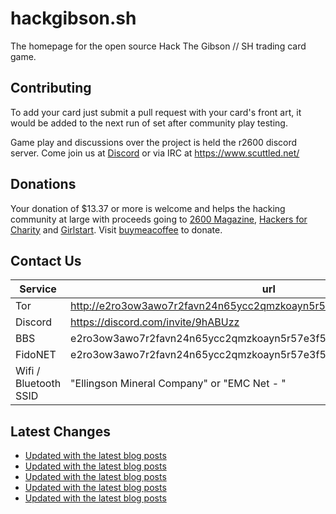 # hackgibson.sh
The homepage for the open source Hack The Gibson // SH trading card game.


## Contributing

To add your card just submit a pull request with your card's front art, it would be added to the next run of set after community play testing.

Game play and discussions over the project is held the r2600 discord server. Come join us at [Discord](https://discord.com/invite/9hABUzz) or via IRC at https://www.scuttled.net/


## Donations

Your donation of $13.37 or more is welcome and helps the hacking community at large with proceeds going to [2600 Magazine](https://2600.com/), [Hackers for Charity](https://hackersforcharity.org) and [Girlstart](https://girlstart.org).  Visit [buymeacoffee](https://www.buymeacoffee.com/hackgibson.sh) to donate.


## Contact Us

Service | url
-|-
Tor | http://e2ro3ow3awo7r2favn24n65ycc2qmzkoayn5r57e3f56nvjwdcgg32ad.onion
Discord | https://discord.com/invite/9hABUzz
BBS | e2ro3ow3awo7r2favn24n65ycc2qmzkoayn5r57e3f56nvjwdcgg32ad.onion:23
FidoNET | e2ro3ow3awo7r2favn24n65ycc2qmzkoayn5r57e3f56nvjwdcgg32ad.onion:24554
Wifi / Bluetooth SSID | "Ellingson Mineral Company" or "EMC Net - <fidonet address>"

## Latest Changes
<!-- BLOG-POST-LIST:START -->
- [Updated with the latest blog posts](https://github.com/DFW2600/hackgibson.sh/commit/41d46d1081f72fd96c17b17598b4201f4ec23529)
- [Updated with the latest blog posts](https://github.com/DFW2600/hackgibson.sh/commit/2abd00cb8ffdf2e5c34c06fd30b1a713d2a6ef01)
- [Updated with the latest blog posts](https://github.com/DFW2600/hackgibson.sh/commit/78a1c9187f662666d4b6566ed5a9fdb6db0fa63d)
- [Updated with the latest blog posts](https://github.com/DFW2600/hackgibson.sh/commit/f7d8218598d5bf1f7b00bc08933fd75c239a7d2f)
- [Updated with the latest blog posts](https://github.com/DFW2600/hackgibson.sh/commit/9362dd433a8858c04ffbff684ca7e7a5ebf0e4a3)
<!-- BLOG-POST-LIST:END -->
